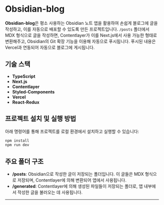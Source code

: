 # Obsidian-blog

**Obsidian-blog**은 평소 사용하는 Obsidian 노트 앱을 활용하여 손쉽게 블로그에 글을 작성하고, 이를 자동으로 배포할 수 있도록 만든 프로젝트입니다. `/posts` 폴더에서 MDX 형식으로 글을 작성하면, Contentlayer가 이를 Next.js에서 사용 가능한 형태로 변환해주고, Obsidian의 Git 확장 기능을 이용해 자동으로 푸시됩니다. 푸시된 내용은 Vercel과 연동되어 자동으로 블로그에 게시됩니다.

## 기술 스택

- **TypeScript**
- **Next.js**
- **Contentlayer**
- **Styled-Components**
- **Vercel**
- **React-Redux**

## 프로젝트 설치 및 실행 방법

아래 명령어를 통해 프로젝트를 로컬 환경에서 설치하고 실행할 수 있습니다:

```bash
npm install
npm run dev
```

## 주요 폴더 구조

- **/posts**: Obsidian으로 작성한 글이 저장되는 폴더입니다. 이 글들은 MDX 형식으로 저장되며, Contentlayer에 의해 변환되어 앱에서 사용됩니다.
- **/generated**: Contentlayer에 의해 생성된 파일들이 저장되는 폴더로, 앱 내부에서 작성한 글을 불러오는 데 사용됩니다.

---

